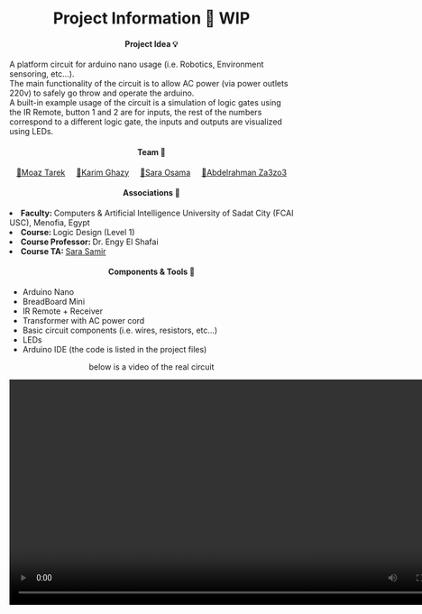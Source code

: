 <h1 align="center"> Project Information 📝 WIP </h1>

<h4 align="center"> Project Idea 💡 </h4>

<p>
    A platform circuit for arduino nano usage (i.e. Robotics, Environment sensoring, etc...). <br>
    The main functionality of the circuit is to allow AC power (via power outlets 220v) to safely go throw and operate the arduino. <br>
    A built-in example usage of the circuit is a simulation of logic gates using the IR Remote, button 1 and 2 are for inputs, the rest of the numbers correspond to a different logic gate, the inputs and outputs are visualized using LEDs. <br>
</p>

<h4 align="center">Team 👥</h4>

<p align="center">
    <a href="https://github.com/Mawziminium">🔹Moaz Tarek</a> &nbsp;&nbsp;&nbsp;
    <a href="https://github.com/Karimskee">🔹Karim Ghazy</a> &nbsp;&nbsp;&nbsp;
    <a href="https://github.com/sara96500">🔹Sara Osama</a> &nbsp;&nbsp;&nbsp;
    <a href="https://github.com/Ubb-a">🔹Abdelrahman Za3zo3</a>
</p>

<h4 align="center"> Associations 🔗 </h4>

<ui>
    <li><b> Faculty:             </b> Computers & Artificial Intelligence University of Sadat City (FCAI USC), Menofia, Egypt     <br>
    <li><b> Course:             </b> Logic Design (Level 1) <br>
    <li><b> Course Professor:   </b> Dr. Engy El Shafai     <br>
    <li><b> Course TA:          </b> <a href="https://www.linkedin.com/in/sara-samir-20265a222?lipi=urn%3Ali%3Apage%3Ad_flagship3_profile_view_base_contact_details%3BOCPVLS7GShyBjgAlMU02xQ%3D%3D"> Sara Samir </a>
</ui>


<h4 align="center"> Components & Tools 🧰 </h4>

<ul>
    <li> Arduino Nano
    <li> BreadBoard Mini
    <li> IR Remote + Receiver
    <li> Transformer with AC power cord
    <li> Basic circuit components (i.e. wires, resistors, etc...)
    <li> LEDs
    <li> Arduino IDE (the code is listed in the project files)
</ul>


<p align="center"> below is a video of the real circuit </p>
<video controls src="test vid.mp4" title="Title" width=800></video>
